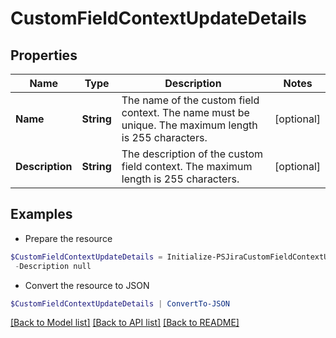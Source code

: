 # CustomFieldContextUpdateDetails
## Properties

Name | Type | Description | Notes
------------ | ------------- | ------------- | -------------
**Name** | **String** | The name of the custom field context. The name must be unique. The maximum length is 255 characters. | [optional] 
**Description** | **String** | The description of the custom field context. The maximum length is 255 characters. | [optional] 

## Examples

- Prepare the resource
```powershell
$CustomFieldContextUpdateDetails = Initialize-PSJiraCustomFieldContextUpdateDetails  -Name null `
 -Description null
```

- Convert the resource to JSON
```powershell
$CustomFieldContextUpdateDetails | ConvertTo-JSON
```

[[Back to Model list]](../README.md#documentation-for-models) [[Back to API list]](../README.md#documentation-for-api-endpoints) [[Back to README]](../README.md)

